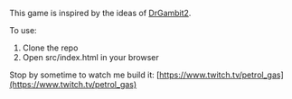 This game is inspired by the ideas of [DrGambit2](https://www.twitch.tv/drgambit2).

To use:

1. Clone the repo
2. Open src/index.html in your browser

Stop by sometime to watch me build it:
[https://www.twitch.tv/petrol_gas](https://www.twitch.tv/petrol_gas)

